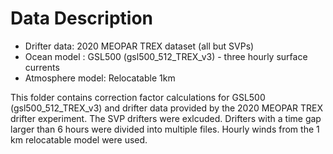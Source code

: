 # Data Description

* Drifter data: 2020 MEOPAR TREX dataset (all but SVPs)
* Ocean model : GSL500 (gsl500_512_TREX_v3) - three hourly surface currents
* Atmosphere model: Relocatable 1km 

This folder contains correction factor calculations for GSL500 (gsl500_512_TREX_v3) and drifter data provided by the 2020 MEOPAR TREX drifter experiment. The SVP drifters were exlcuded. Drifters with a time gap larger than 6 hours were divided into multiple files. Hourly winds from the 1 km relocatable model were used. 